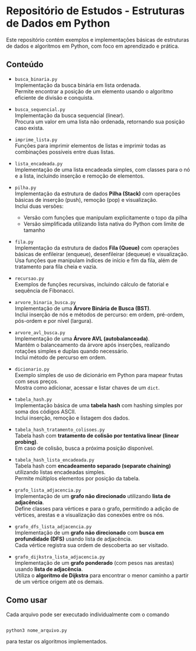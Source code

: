 # Repositório de Estudos - Estruturas de Dados em Python

Este repositório contém exemplos e implementações básicas de estruturas de dados e algoritmos em Python, com foco em aprendizado e prática.

## Conteúdo

- `busca_binaria.py`  
  Implementação da busca binária em lista ordenada.  
  Permite encontrar a posição de um elemento usando o algoritmo eficiente de divisão e conquista.

- `busca_sequencial.py`  
  Implementação da busca sequencial (linear).  
  Procura um valor em uma lista não ordenada, retornando sua posição caso exista.

- `imprime_lista.py`  
  Funções para imprimir elementos de listas e imprimir todas as combinações possíveis entre duas listas.

- `lista_encadeada.py`  
  Implementação de uma lista encadeada simples, com classes para o nó e a lista, incluindo inserção e remoção de elementos.

- `pilha.py`  
  Implementação da estrutura de dados **Pilha (Stack)** com operações básicas de inserção (push), remoção (pop) e visualização.  
  Inclui duas versões:  
  - Versão com funções que manipulam explicitamente o topo da pilha  
  - Versão simplificada utilizando lista nativa do Python com limite de tamanho

- `fila.py`  
  Implementação da estrutura de dados **Fila (Queue)** com operações básicas de enfileirar (enqueue), desenfileirar (dequeue) e visualização.  
  Usa funções que manipulam índices de início e fim da fila, além de tratamento para fila cheia e vazia.

- `recursao.py`  
  Exemplos de funções recursivas, incluindo cálculo de fatorial e sequência de Fibonacci.


- `arvore_binaria_busca.py`  
  Implementação de uma **Árvore Binária de Busca (BST)**.  
  Inclui inserção de nós e métodos de percurso: em ordem, pré-ordem, pós-ordem e por nível (largura).


- `arvore_avl_busca.py`  
  Implementação de uma **Árvore AVL (autobalanceada)**.  
  Mantém o balanceamento da árvore após inserções, realizando rotações simples e duplas quando necessário.  
  Inclui método de percurso em ordem.

- `dicionario.py`  
  Exemplo simples de uso de dicionário em Python para mapear frutas com seus preços.  
  Mostra como adicionar, acessar e listar chaves de um `dict`.

- `tabela_hash.py`  
  Implementação básica de uma **tabela hash** com hashing simples por soma dos códigos ASCII.  
  Inclui inserção, remoção e listagem dos dados.

- `tabela_hash_tratamento_colisoes.py`  
  Tabela hash com **tratamento de colisão por tentativa linear (linear probing)**.  
  Em caso de colisão, busca a próxima posição disponível.

- `tabela_hash_lista_encadeada.py`  
  Tabela hash com **encadeamento separado (separate chaining)** utilizando listas encadeadas simples.  
  Permite múltiplos elementos por posição da tabela.


- `grafo_lista_adjacencia.py`  
  Implementação de um **grafo não direcionado** utilizando **lista de adjacência**.  
  Define classes para vértices e para o grafo, permitindo a adição de vértices, arestas e a visualização das conexões entre os nós.


- `grafo_dfs_lista_adjacencia.py`  
  Implementação de um **grafo não direcionado** com **busca em profundidade (DFS)** usando lista de adjacência.  
  Cada vértice registra sua ordem de descoberta ao ser visitado.


- `grafo_dijkstra_lista_adjacencia.py`  
  Implementação de um **grafo ponderado** (com pesos nas arestas) usando **lista de adjacência**.  
  Utiliza o **algoritmo de Dijkstra** para encontrar o menor caminho a partir de um vértice origem até os demais.




## Como usar

Cada arquivo pode ser executado individualmente com o comando

```bash

python3 nome_arquivo.py

```

 para testar os algoritmos implementados.  


